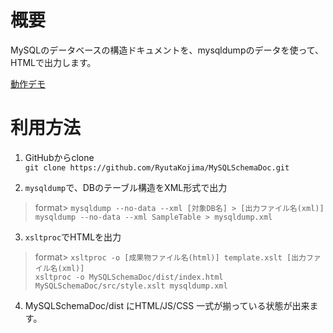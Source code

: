 # 概要
MySQLのデータベースの構造ドキュメントを、mysqldumpのデータを使って、HTMLで出力します。

[動作デモ](https://ryutakojima.github.io/MySQLSchemaDoc/)

# 利用方法

1. GitHubからclone  
`git clone https://github.com/RyutaKojima/MySQLSchemaDoc.git`

2. `mysqldump`で、DBのテーブル構造をXML形式で出力  
> format> `mysqldump --no-data --xml [対象DB名] > [出力ファイル名(xml)]`  
`mysqldump --no-data --xml SampleTable > mysqldump.xml`  

3. `xsltproc`でHTMLを出力  
> format> `xsltproc -o [成果物ファイル名(html)] template.xslt [出力ファイル名(xml)]`  
`xsltproc -o MySQLSchemaDoc/dist/index.html MySQLSchemaDoc/src/style.xslt mysqldump.xml`  

4. MySQLSchemaDoc/dist にHTML/JS/CSS 一式が揃っている状態が出来ます。
